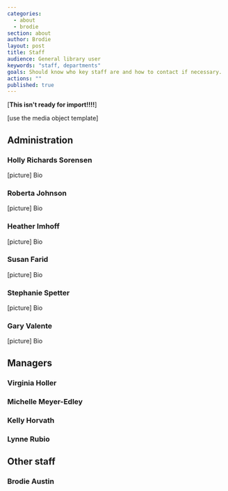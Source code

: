 ```yaml
---
categories: 
  - about
  - brodie
section: about
author: Brodie
layout: post
title: Staff
audience: General library user
keywords: "staff, departments"
goals: Should know who key staff are and how to contact if necessary.
actions: ""
published: true
---
```


[**This isn't ready for import!!!!**]

[use the media object template]

## Administration

### Holly Richards Sorensen
[picture]
Bio

### Roberta Johnson
[picture]
Bio

### Heather Imhoff
[picture]
Bio

### Susan Farid
[picture]
Bio

### Stephanie Spetter
[picture]
Bio

### Gary Valente
[picture]
Bio

## Managers

### Virginia Holler

### Michelle Meyer-Edley

### Kelly Horvath

### Lynne Rubio

## Other staff

### Brodie Austin

### 







